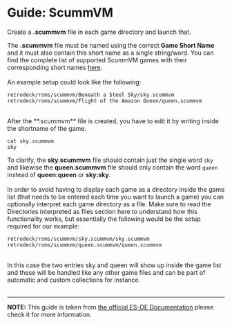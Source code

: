 # Guide: ScummVM

Create a **.scummvm** file in each game directory and launch that.

The **.scummvm** file must be named using the correct **Game Short Name** and it must also contain this short name as a single string/word. You can find the complete list of supported ScummVM games with their corresponding short names [here](https:/www.scummvm.org/compatibility).<br><br>
An example setup could look like the following:

```
retrodeck/roms/scummvm/Beneath a Steel Sky/sky.scummvm
retrodeck/roms/scummvm/Flight of the Amazon Queen/queen.scummvm
```
<br>
After the **.scummvm** file is created, you have to edit it by writing inside the shortname of the game.

```
cat sky.scummvm 
sky
```
To clarify, the **sky.scummvm** file should contain just the single word `sky` and likewise the **queen.scummvm** file should only contain the word `queen` instead of **queen:queen** or **sky:sky**.<br><br>
In order to avoid having to display each game as a directory inside the game list (that needs to be entered each time you want to launch a game) you can optionally interpret each game directory as a file. Make sure to read the Directories interpreted as files section here to understand how this functionality works, but essentially the following would be the setup required for our example:

```
retrodeck/roms/scummvm/sky.scummvm/sky.scummvm
retrodeck/roms/scummvm/queen.scummvm/queen.scummvm
```
<br>
In this case the two entries sky and queen will show up inside the game list and these will be handled like any other game files and can be part of automatic and custom collections for instance.
<br><br>

---

**NOTE:** This guide is taken from [the official ES-DE Documentation](https://gitlab.com/es-de/emulationstation-de/-/blob/master/USERGUIDE.md#scummvm) please check it for more information.
